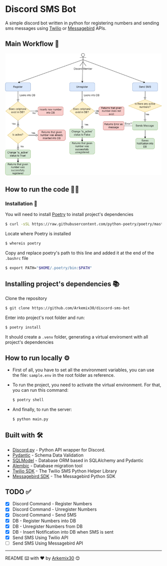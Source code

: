 # Discord SMS Bot
A simple discord bot written in python for registering numbers and sending sms messages using [Twilio](https://www.twilio.com/) or [Messagebird](https://www.messagebird.com/en/) APIs.
## Main Workflow 🎢
![alt text](/assets/workflow.png "Title")
## How to run the code 🏃‍♂️

### Installation 🔧

You will need to install [Poetry](https://python-poetry.org/) to install project's dependencies

```bash
$ curl -sSL https://raw.githubusercontent.com/python-poetry/poetry/master/get-poetry.py | python3 -
```

Locate where Poetry is installed

```bash
$ whereis poetry
```

Copy and replace poetry's path to this line and added it at the end of the `.bashrc` file

```bash
$ export PATH="$HOME/.poetry/bin:$PATH"
```

## Installing project's dependencies 📚


Clone the repository

  ```bash
  $ git clone https://github.com/Arkemix30/discord-sms-bot
  ```

Enter into project's root folder and run:

```bash
$ poetry install
```

It should create a `.venv` folder, generating a virtual enviroment with all project's dependencies

## How to run locally ⚙️
* First of all, you have to set all the environment variables, you can use the file: `sample.env` in the root folder as reference.

* To run the project, you need to activate the virtual environment.
  For that, you can run this command:

  ```bash
  $ poetry shell
  ```

* And finally, to run the server:

  ```bash
  $ python main.py
  ```

## Built with 🛠️

* [Discord.py](https://discordpy.readthedocs.io/en/stable/) - Python API wrapper for Discord.
* [Pydantic](https://pydantic-docs.helpmanual.io/) - Schema Data Validation
* [SQLModel](https://sqlmodel.tiangolo.com/) - Database ORM based in SQLAlchemy and Pydantic
* [Alembic](https://alembic.sqlalchemy.org/en/latest/front.html) - Database migration tool
* [Twilio SDK](https://www.twilio.com/docs/libraries/python) - The Twilio SMS Python Helper Library
* [Messagebird SDK](https://github.com/messagebird/python-rest-api) - The Messagebird Python SDK

## TODO ✅
- [x] Discord Command - Register Numbers
- [x] Discord Command - Unregister Numbers
- [x] Discord Command - Send SMS
- [x] DB - Register Numbers into DB
- [x] DB - Unregister Numbers from DB
- [x] DB - Insert Notification into DB when SMS is sent
- [x] Send SMS Using Twilio API
- [ ] Send SMS Using Messagebird API
---

README ⌨️ with ❤️ by [Arkemix30](https://github.com/Arkemix30) 😊
